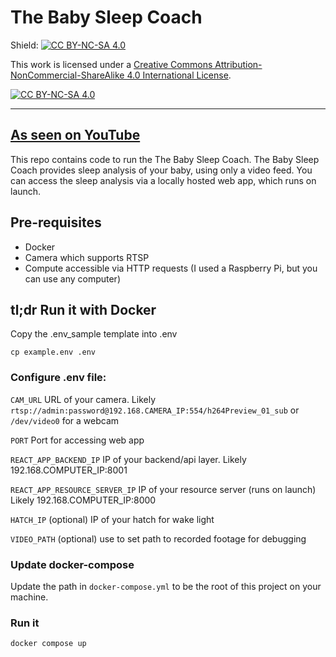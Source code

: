 # The Baby Sleep Coach

Shield: [![CC BY-NC-SA 4.0][cc-by-nc-sa-shield]][cc-by-nc-sa]

This work is licensed under a
[Creative Commons Attribution-NonCommercial-ShareAlike 4.0 International License][cc-by-nc-sa].

[![CC BY-NC-SA 4.0][cc-by-nc-sa-image]][cc-by-nc-sa]

[cc-by-nc-sa]: http://creativecommons.org/licenses/by-nc-sa/4.0/
[cc-by-nc-sa-image]: https://licensebuttons.net/l/by-nc-sa/4.0/88x31.png
[cc-by-nc-sa-shield]: https://img.shields.io/badge/License-CC%20BY--NC--SA%204.0-lightgrey.svg

---
## [As seen on YouTube](https://www.youtube.com/channel/UCzxiOKO3vX1ER_U3Z_eY_yw)

This repo contains code to run the The Baby Sleep Coach. The Baby Sleep Coach provides sleep analysis of your baby, using only a video feed. You can access the sleep analysis via a locally hosted web app, which runs on launch.

## Pre-requisites

- Docker
- Camera which supports RTSP
- Compute accessible via HTTP requests (I used a Raspberry Pi, but you can use any computer)

## tl;dr Run it with Docker

Copy the .env_sample template into .env

```cp example.env .env```

### Configure .env file:

`CAM_URL` URL of your camera. Likely `rtsp://admin:password@192.168.CAMERA_IP:554/h264Preview_01_sub` or `/dev/video0` for a webcam

`PORT` Port for accessing web app

`REACT_APP_BACKEND_IP` IP of your backend/api layer. Likely 192.168.COMPUTER_IP:8001

`REACT_APP_RESOURCE_SERVER_IP` IP of your resource server (runs on launch) Likely 192.168.COMPUTER_IP:8000

`HATCH_IP` (optional) IP of your hatch for wake light

`VIDEO_PATH` (optional) use to set path to recorded footage for debugging

### Update docker-compose

Update the path in `docker-compose.yml` to be the root of this project on your machine.

### Run it
`docker compose up`